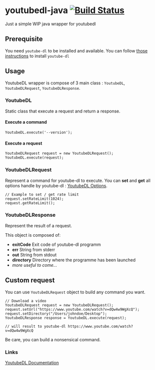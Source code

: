 # youtubedl-java [![Build Status](https://travis-ci.org/sapher/youtubedl-java.svg?branch=master)](https://travis-ci.org/sapher/youtubedl-java)
Just a simple WIP java wrapper for youtubedl 

## Prerequisite
You need `youtube-dl` to be installed and available. You can follow [those instructions](https://github.com/rg3/youtube-dl/blob/master/README.md#installation) to install `youtube-dl`

## Usage

YoutubeDL wrapper is compose of 3 main class : `YoutubeDL`, `YoutubeDLRequest`, `YoutubeDLResponse`.

### YoutubeDL
Static class that execute a request and return a response.

#### Execute a command

```
YoutubeDL.execute('--version');
```

#### Execute a request

```
YoutubeDLRequest request = new YoutubeDLRequest();
YoutubeDL.execute(request);
```

### YoutubeDLRequest
Represent a command for youtube-dl to execute.
You can **set** and **get** all options handle by youtube-dl : [YoutubeDL Options](https://github.com/rg3/youtube-dl/blob/master/README.md#options).

```
// Example to set / get rate limit
request.setRateLimit(1024);
request.getRateLimit();
```

### YoutubeDLResponse
Represent the result of a request.

This object is composed of:

* **exitCode** Exit code of youtube-dl programm
*  **err** String from stderr
*  **out** String from stdout
*  **directory** Directory where the programme has been launched
* *more useful to come...*

## Custom request

You can use `YoutubeDLRequest` object to build any  command you want.

```
// Download a video
YoutubeDLRequest request = new YoutubeDLRequest();
request.setUrl("https://www.youtube.com/watch?v=dQw4w9WgXcQ");
request.setDirectory("/Users/johndoe/Desktop");
YoutubeDLResponse response = YoutubeDL.execute(request);

// will result to youtube-dl https://www.youtube.com/watch?v=dQw4w9WgXcQ
```

Be care, you can build a nonsensical command.

### Links

[YoutubeDL Documentation](https://github.com/rg3/youtube-dl/blob/master/README.md#installation)